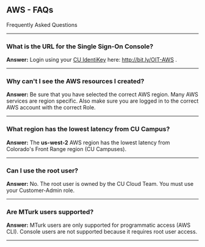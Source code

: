 ## AWS - FAQs

Frequently Asked Questions

---

### What is the URL for the Single Sign-On Console?
**Answer:**
Login using your <a href="https://oit.colorado.edu/services/identity-access-management/identikey" target="_blank">CU IdentiKey</a> here: <a href="http://bit.ly/OIT-AWS" target="_blank">http://bit.ly/OIT-AWS </a>.

---

### Why can't I see the AWS resources I created?
**Answer:**
Be sure that you have selected the correct AWS region.
Many AWS services are region specific.
Also make sure you are logged in to the correct AWS account with the correct Role.

---

### What region has the lowest latency from CU Campus?
**Answer:**
The **us-west-2** AWS region has the lowest latency from Colorado's Front Range region (CU Campuses).

---

### Can I use the root user?
**Answer:**
No.
The root user is owned by the CU Cloud Team.
You must use your Customer-Admin role.

---

### Are MTurk users supported?
**Answer:**
MTurk users are only supported for programmatic access (AWS CLI).
Console users are not supported because it requires root user access.

---
